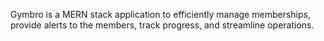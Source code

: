 Gymbro is a MERN stack application to efficiently manage memberships, provide alerts to the members, track progress, and streamline operations.
